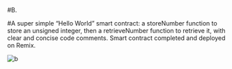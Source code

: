 #B.


#A super simple “Hello World” smart contract: a storeNumber function to store an unsigned integer, then a retrieveNumber function to retrieve it, with clear and concise code comments. Smart contract completed and deployed on Remix.





![b](https://user-images.githubusercontent.com/100279915/165725277-3a11388b-d097-480b-9ebc-c3730270621e.png)
